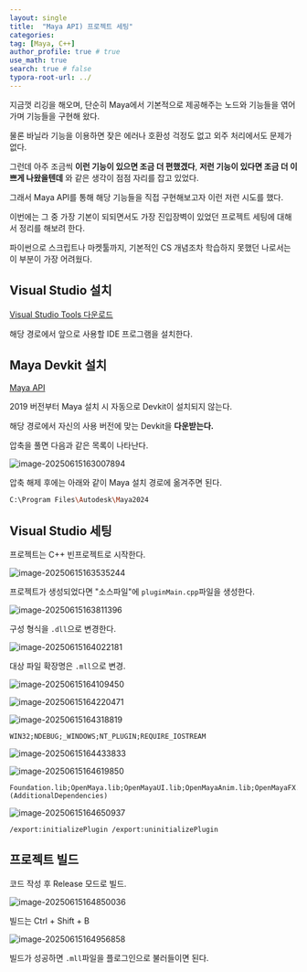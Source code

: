 ```yaml
---
layout: single
title:  "Maya API) 프로젝트 세팅"
categories: 
tag: [Maya, C++]
author_profile: true # true
use_math: true
search: true # false
typora-root-url: ../
---
```




지금껏 리깅을 해오며, 단순히 Maya에서 기본적으로 제공해주는 노드와 기능들을 엮어가며 기능들을 구현해 왔다.

물론 바닐라 기능을 이용하면 잦은 에러나 호환성 걱정도 없고 외주 처리에서도 문제가 없다.

그런데 아주 조금씩 **이런 기능이 있으면 조금 더 편했겠다**, **저런 기능이 있다면 조금 더 이쁘게 나왔을텐데** 와 같은 생각이 점점 자리를 잡고 있었다.

그래서 Maya API를 통해 해당 기능들을 직접 구현해보고자 이런 저런 시도를 했다.

이번에는 그 중 가장 기본이 되되면서도 가장 진입장벽이 있었던 프로젝트 세팅에 대해서 정리를 해보려 한다.

파이썬으로 스크립트나 마켓툴까지, 기본적인 CS 개념조차 학습하지 못했던 나로서는 이 부분이 가장 어려웠다.



## Visual Studio 설치

[Visual Studio Tools 다운로드](https://visualstudio.microsoft.com/ko/downloads/)

해당 경로에서 앞으로 사용할 IDE 프로그램을 설치한다.





## Maya Devkit 설치

[Maya API](https://aps.autodesk.com/developer/overview/maya)

2019 버전부터 Maya 설치 시 자동으로 Devkit이 설치되지 않는다.

해당 경로에서 자신의 사용 버전에 맞는 Devkit을 **다운받는다.**





압축을 풀면 다음과 같은 목록이 나타난다.



![image-20250615163007894](/images/2025-06-15-0068/image-20250615163007894.png)





압축 해제 후에는 아래와 같이 Maya 설치 경로에 옮겨주면 된다.

``` bash
C:\Program Files\Autodesk\Maya2024
```



## Visual Studio 세팅

프로젝트는 C++ 빈프로젝트로 시작한다.

![image-20250615163535244](/images/2025-06-15-0068/image-20250615163535244.png)



프로젝트가 생성되었다면 "소스파일"에 `pluginMain.cpp`파일을 생성한다.

![image-20250615163811396](/images/2025-06-15-0068/image-20250615163811396.png)



구성 형식을 `.dll`으로 변경한다.

![image-20250615164022181](/images/2025-06-15-0068/image-20250615164022181.png)



대상 파일 확장명은 `.mll`으로 변경.

![image-20250615164109450](/images/2025-06-15-0068/image-20250615164109450.png)



![image-20250615164220471](/images/2025-06-15-0068/image-20250615164220471.png)



![image-20250615164318819](/images/2025-06-15-0068/image-20250615164318819.png)

```
WIN32;NDEBUG;_WINDOWS;NT_PLUGIN;REQUIRE_IOSTREAM
```





![image-20250615164433833](/images/2025-06-15-0068/image-20250615164433833.png)



![image-20250615164619850](/images/2025-06-15-0068/image-20250615164619850.png)

```
Foundation.lib;OpenMaya.lib;OpenMayaUI.lib;OpenMayaAnim.lib;OpenMayaFX.lib;OpenMayaRender.lib;Image.lib;glu32.lib;opengl32.lib;%(AdditionalDependencies)
```



![image-20250615164650937](/images/2025-06-15-0068/image-20250615164650937.png)

```
/export:initializePlugin /export:uninitializePlugin
```





## 프로젝트 빌드

코드 작성 후 Release 모드로 빌드.

![image-20250615164850036](/images/2025-06-15-0068/image-20250615164850036.png)

빌드는 Ctrl + Shift + B



![image-20250615164956858](/images/2025-06-15-0068/image-20250615164956858.png)

빌드가 성공하면 `.mll`파일을 플로그인으로 불러들이면 된다.